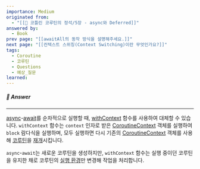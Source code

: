 ```yaml
---
importance: Medium
originated from:
  - "[[📘 코틀린 코루틴의 정석/5장 - async와 Deferred]]"
answered by:
  - Book
prev page: "[[awaitAll의 동작 방식을 설명해주세요.]]"
next page: "[[컨텍스트 스위칭(Context Switching)이란 무엇인가요?]]"
tags:
  - Coroutine
  - 코루틴
  - Questions
  - 예상_질문
learned:
---
```

##### 💬 Answer
---
[async](CoroutineScope.async.md)-[await](Deferred.await.md)를 순차적으로 실행할 때, [withContext](withContext.md) 함수를 사용하여 대체할 수 있습니다.
`withContext` 함수는 `context` 인자로 받은 [CoroutineContext](CoroutineContext.md) 객체를 실행하여 `block` 람다식을 실행하며, 모두 실행하면 다시 기존의 [CoroutineContext](CoroutineContext.md) 객체를 사용해 [코루틴](코루틴.md)을 [재개](재개.md)시킵니다.

`async`-`await`는 새로운 코루틴을 생성하지만, `withContext` 함수는 실행 중이던 코루틴을 유지한 채로 코루틴의 [실행 환경](실행%20환경.md)만 변경해 작업을 처리합니다.
